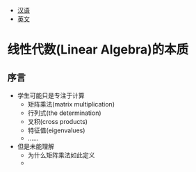 - [汉语](https://www.bilibili.com/video/av44855426)
- [英文](https://www.bilibili.com/video/av6731067)

# 线性代数(Linear Algebra)的本质

## 序言

- 学生可能只是专注于计算
  - 矩阵乘法(matrix multiplication)
  - 行列式(the determination)
  - 叉积(cross products)
  - 特征值(eigenvalues)
  - ......
- 但是未能理解
  - 为什么矩阵乘法如此定义
  - 